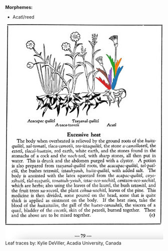 
**Morphemes:**

- Acatl/reed

![K_ID002_p079_04_Acatl.png](assets/K_ID002_p079_04_Acatl.png)  
Leaf traces by: Kylie DeViller, Acadia University, Canada  
